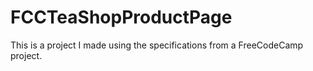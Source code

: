 # FCCTeaShopProductPage
This is a project I made using the specifications from a FreeCodeCamp project.